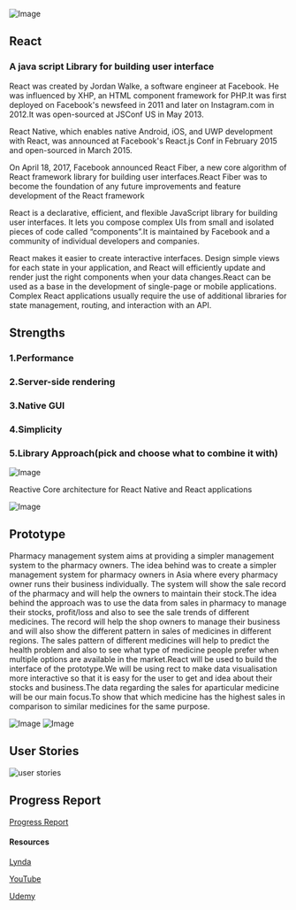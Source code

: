 
![Image](https://cdn-images-1.medium.com/max/2000/1*_DOHv30w-0eI-Ysz5U47Yg.png)

## React
### A java script Library for building user interface

React was created by Jordan Walke, a software engineer at Facebook. He was influenced by XHP, an HTML component framework for PHP.It was first deployed on Facebook's newsfeed in 2011 and later on Instagram.com in 2012.It was open-sourced at JSConf US in May 2013.

React Native, which enables native Android, iOS, and UWP development with React, was announced at Facebook's React.js Conf in February 2015 and open-sourced in March 2015.

On April 18, 2017, Facebook announced React Fiber, a new core algorithm of React framework library for building user interfaces.React Fiber was to become the foundation of any future improvements and feature development of the React framework

React is a declarative, efficient, and flexible JavaScript library for building user interfaces. It lets you compose complex UIs from small and isolated pieces of code called “components”.It is maintained by Facebook and a community of individual developers and companies.

React makes it easier to create interactive interfaces. Design simple views for each state in your application, and React will efficiently update and render just the right components when your data changes.React can be used as a base in the development of single-page or mobile applications. Complex React applications usually require the use of additional libraries for state management, routing, and interaction with an API.

## Strengths
### 1.Performance
### 2.Server-side rendering
### 3.Native GUI
### 4.Simplicity
### 5.Library Approach(pick and choose what to combine it with)

![Image](https://www.collonmade.com/wp-content/uploads/2017/08/React-JS.jpg)

Reactive Core architecture for React Native and React applications

![Image](https://cdn-images-1.medium.com/max/1862/1*jMpdj2y5rayiwlQ8YNTs5A.jpeg)






## Prototype
Pharmacy management system aims at providing a simpler management system to the pharmacy owners. The idea behind was to create a simpler management system for pharmacy owners in Asia where every pharmacy owner runs their business individually. The system will show the sale record of the pharmacy and will help the owners to maintain their stock.The idea behind the approach was to use the data from sales in pharmacy to manage their stocks, profit/loss and also to see the sale trends of different medicines. The record will help the shop owners to manage their business and will also show the different pattern in sales of medicines in different regions. The sales pattern of different medicines will help to predict the health problem and also to see what type of medicine people prefer when multiple options are available in the market.React will be used to build the interface of the prototype.We will be using rect to make data visualisation more interactive so that it is easy for the user to get and idea about their stocks and business.The data regarding the sales for aparticular medicine will be our main focus.To show that which medicine has the highest sales in comparison to similar medicines for the same purpose.

![Image](http://voidcanvas.com/wp-content/uploads/2018/01/react-easy-chart.png)
![Image](http://voidcanvas.com/wp-content/uploads/2018/01/reChart.png)

## User Stories

![user stories](https://user-images.githubusercontent.com/41308248/46567883-96a67e00-c8f0-11e8-8e63-4610348b9286.jpg)

## Progress Report

[Progress Report](https://prmdpsn56.github.io/userstories/)


#### Resources

[Lynda](https://www.lynda.com/React-js-tutorials/React-js-Essential-Training/496905-2.html)

[YouTube](https://www.youtube.com/watch?v=JPT3bFIwJYA&list=PL55RiY5tL51oyA8euSROLjMFZbXaV7skS)

[Udemy](https://www.udemy.com/react-redux/learn/v4/overview)


